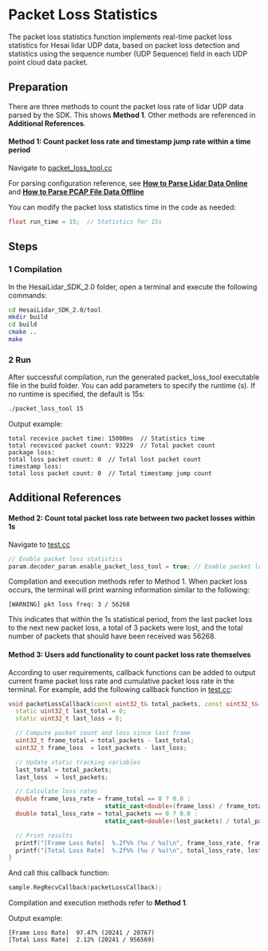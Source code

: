 # Packet Loss Statistics
The packet loss statistics function implements real-time packet loss statistics for Hesai lidar UDP data, based on packet loss detection and statistics using the sequence number (UDP Sequence) field in each UDP point cloud data packet.


## Preparation
There are three methods to count the packet loss rate of lidar UDP data parsed by the SDK. This shows **Method 1**. Other methods are referenced in **Additional References**.

#### Method 1: Count packet loss rate and timestamp jump rate within a time period
Navigate to [packet_loss_tool.cc](../tool/packet_loss_tool.cc)

For parsing configuration reference, see **[How to Parse Lidar Data Online](../docs/parsing_lidar_data_online.md)** and **[How to Parse PCAP File Data Offline](../docs/parsing_pcap_file_data_offline.md)**

You can modify the packet loss statistics time in the code as needed:
```cpp
float run_time = 15;  // Statistics for 15s
```

## Steps
### 1 Compilation
In the HesaiLidar_SDK_2.0 folder, open a terminal and execute the following commands:
```bash
cd HesaiLidar_SDK_2.0/tool
mkdir build
cd build
cmake ..
make
```

### 2 Run
After successful compilation, run the generated packet_loss_tool executable file in the build folder. You can add parameters to specify the runtime (s). If no runtime is specified, the default is 15s:
```bash
./packet_loss_tool 15
```
Output example:
```log
total recevice packet time: 15000ms  // Statistics time
total receviced packet count: 93229  // Total packet count
package loss: 
total loss packet count: 0  // Total lost packet count  
timestamp loss: 
total loss packet count: 0  // Total timestamp jump count
```


## Additional References
#### Method 2: Count total packet loss rate between two packet losses within 1s
Navigate to [test.cc](../test/test.cc)
```cpp
// Enable packet loss statistics
param.decoder_param.enable_packet_loss_tool = true; // Enable packet loss statistics function
```
Compilation and execution methods refer to Method 1. When packet loss occurs, the terminal will print warning information similar to the following:
```log
[WARNING] pkt loss freq: 3 / 56268
```
This indicates that within the 1s statistical period, from the last packet loss to the next new packet loss, a total of 3 packets were lost, and the total number of packets that should have been received was 56268.

#### Method 3: Users add functionality to count packet loss rate themselves
According to user requirements, callback functions can be added to output current frame packet loss rate and cumulative packet loss rate in the terminal. For example, add the following callback function in [test.cc](../test/test.cc):
```cpp
void packetLossCallback(const uint32_t& total_packets, const uint32_t& lost_packets) {
  static uint32_t last_total = 0;
  static uint32_t last_loss = 0;

  // Compute packet count and loss since last frame
  uint32_t frame_total = total_packets - last_total;
  uint32_t frame_loss  = lost_packets - last_loss;

  // Update static tracking variables
  last_total = total_packets;
  last_loss  = lost_packets;

  // Calculate loss rates
  double frame_loss_rate = frame_total == 0 ? 0.0 :
                           static_cast<double>(frame_loss) / frame_total * 100.0;
  double total_loss_rate = total_packets == 0 ? 0.0 :
                           static_cast<double>(lost_packets) / total_packets * 100.0;

  // Print results
  printf("[Frame Loss Rate]  %.2f%% (%u / %u)\n", frame_loss_rate, frame_loss, frame_total);
  printf("[Total Loss Rate]  %.2f%% (%u / %u)\n", total_loss_rate, lost_packets, total_packets);
}
```
And call this callback function:
```cpp
sample.RegRecvCallback(packetLossCallback);
```
Compilation and execution methods refer to **Method 1**.

Output example:
```log
[Frame Loss Rate]  97.47% (20241 / 20767)
[Total Loss Rate]  2.12% (20241 / 956569)
```
